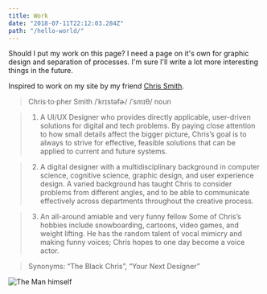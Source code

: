 ```yaml
---
title: Work
date: "2018-07-11T22:12:03.284Z"
path: "/hello-world/"
---
```


Should I put my work on this page? I need a page on it's own for graphic design and separation of processes.
I'm sure I'll write a lot more interesting things in the future.

Inspired to work on my site by my friend  [Chris Smith](https://chrisanthony91.github.io/TBC/index.html#Home).

>Chris·to·pher Smith
/ˈkrɪstəfɚ/ /ˈsmɪθ/
noun

>1.	A UI/UX Designer who provides directly applicable, user-driven solutions for digital and tech problems.
By paying close attention to how small details affect the bigger picture, Chris’s goal is to always to strive for effective, feasible solutions that can be applied to current and future systems.

>2.	A digital designer with a multidisciplinary background in computer science, cognitive science, graphic design, and user experience design.
A varied background has taught Chris to consider problems from different angles, and to be able to communicate effectively across departments throughout the creative process.

>3.	An all-around amiable and very funny fellow
Some of Chris’s hobbies include snowboarding, cartoons, video games, and weight lifting. He has the random talent of vocal mimicry and making funny voices; Chris hopes to one day become a voice actor.

>Synonyms: “The Black Chris”, “Your Next Designer”

![The Man himself](https://chrisanthony91.github.io/TBC/images/MePortrait-color2.png)
